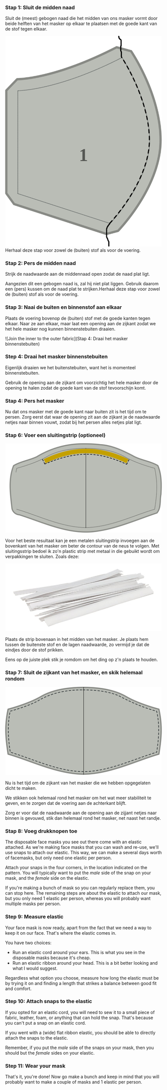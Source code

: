 
### Stap 1: Sluit de midden naad

Sluit de (meest) gebogen naad die het midden van ons masker vormt door beide helften van het masker op elkaar te plaatsen met de goede kant van de stof tegen elkaar.

![Join the center seam](step1.svg)<Note>Herhaal deze stap voor zowel de (buiten) stof als voor de voering.</Note>

### Stap 2: Pers de midden naad

Strijk de naadwaarde aan de middennaad open zodat de naad plat ligt.

Aangezien dit een gebogen naad is, zal hij niet plat liggen. Gebruik daarom een (pers) kussen om de naad plat te strijken.<Note>Herhaal deze stap voor zowel de (buiten) stof als voor de voering.</Note>

### Stap 3: Naai de buiten en binnenstof aan elkaar

Plaats de voering bovenop de (buiten) stof met de goede kanten tegen elkaar. Naar ze aan elkaar, maar laat een opening aan de zijkant zodat we het hele masker nog kunnen binnenstebuiten draaien.

![Join the inner to the outer fabric](Stap 4: Draai het masker binnenstebuiten)

### Step 4: Draai het masker binnenstebuiten

Eigenlijk draaien we het buitenstebuiten, want het is momenteel binnenstebuiten.

Gebruik de opening aan de zijkant om voorzichtig het hele masker door de opening te halen zodat de goede kant van de stof tevoorschijn komt.

### Stap 4: Pers het masker

Nu dat ons masker met de goede kant naar buiten zit is het tijd om te persen.  Zorg eerst dat waar de opening zit aan de zijkant je de naadwaarde netjes naar binnen vouwt, zodat bij het persen alles netjes plat ligt.

### Stap 6: Voer een sluitingstrip (optioneel)

![Insert closure strip](step6.svg)

Voor het beste resultaat kan je een metalen sluitingstrip invoegen aan de bovenkant van het masker om beter de contour van de neus te volgen. Met sluitingsstrip bedoel ik zo'n plastic strip met metaal in die gebuikt wordt om verpakkingen te sluiten. Zoals deze:

![Picture of white closure strips](./strips.jpg)

Plaats de strip bovenaan in het midden van het masker. Je plaats hem tussen de buitenste stof en de lagen naadwaarde, zo vermijd je dat de eindjes door de stof prikken.

Eens op de juiste plek stik je romdom om het ding op z'n plaats te houden.

### Stap 7: Sluit de zijkant van het masker, en skik helemaal rondom

![Edge-stitch around the mask](step7.svg)

Nu is het tijd om de zijkant van het masker die we hebben opgegelaten dicht te maken.

We stikken ook helemaal rond het masker om het wat meer stabiliteit te geven, en te zorgen dat de voering aan de achterkant blijft.

Zorg er voor dat de naadwaarde aan de opening aan de zijjant netjes naar binnen is gevouwd, stik dan helemaal rond het masker, net naast het randje.

### Stap 8: Voeg drukknopen toe

The disposable face masks you see out there come with an elastic attached. As we're making face masks that you can wash and re-use, we'll use snaps to attach our elastic. This way, we can make a several days worth of facemasks, but only need one elastic per person.

Attach your snaps in the four corners, in the location indicated on the pattern. You will typically want to put the *male* side of the snap on your mask, and the *female* side on the elastic.

<Tip>

If you're making a bunch of mask so you can regularly replace them, you can stop here.
The remaining steps are about the elastic to attach our mask, but you only need 1 elastic per person,
whereas you will probably want multiple masks per person.

</Tip>

### Step 9: Measure elastic

Your face mask is now ready, apart from the fact that we need a way to keep it on our face. That's where the elastic comes in.

You have two choices:

 - Run an elastic cord around your ears. This is what you see in the disposable masks because it's cheap.
 - Run an elastic ribbon around your head. This is a bit better looking and what I would suggest.

Regardless what option you choose, measure how long the elastic must be by trying it on and finding a length that strikes a balance between good fit and comfort.

### Step 10: Attach snaps to the elastic

If you opted for an elastic cord, you will need to sew it to a small piece of fabric, leather, foam, or anything that can hold the snap. That's because you can't put a snap on an elastic cord.

If you went with a (wide) flat ribbon elastic, you should be able to directly attach the snaps to the elastic.

<Note>

Remember, if you put the *male* side of the snaps on your mask, then you should but the *female* sides on your elastic.

</Note>

### Step 11: Wear your mask

That's it, you're done! Now go make a bunch and keep in mind that you will probably want to make a couple of masks and 1 elastic per person.

